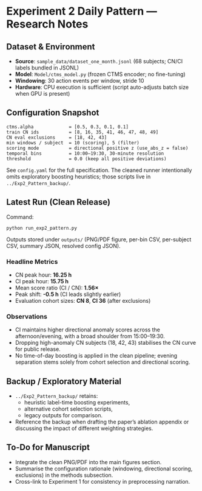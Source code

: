 # Experiment 2 Daily Pattern — Research Notes

## Dataset & Environment
- **Source**: `sample_data/dataset_one_month.jsonl` (68 subjects; CN/CI labels bundled in JSONL)
- **Model**: `Model/ctms_model.py` (frozen CTMS encoder; no fine-tuning)
- **Windowing**: 30 action events per window, stride 10
- **Hardware**: CPU execution is sufficient (script auto-adjusts batch size when GPU is present)

## Configuration Snapshot
```
ctms.alpha             = [0.5, 0.3, 0.1, 0.1]
train CN ids           = [8, 16, 35, 41, 46, 47, 48, 49]
CN eval exclusions     = [18, 42, 43]
min windows / subject  = 10 (scoring), 5 (filter)
scoring mode           = directional positive z (use_abs_z = false)
temporal bins          = 10:00–19:30, 30-minute resolution
threshold              = 0.0 (keep all positive deviations)
```
See `config.yaml` for the full specification. The cleaned runner intentionally
omits exploratory boosting heuristics; those scripts live in
`../Exp2_Pattern_backup/`.

## Latest Run (Clean Release)
Command:
```
python run_exp2_pattern.py
```
Outputs stored under `outputs/` (PNG/PDF figure, per-bin CSV, per-subject CSV,
summary JSON, resolved config JSON).

### Headline Metrics
- CN peak hour: **16.25 h**
- CI peak hour: **15.75 h**
- Mean score ratio (CI / CN): **1.56×**
- Peak shift: **-0.5 h** (CI leads slightly earlier)
- Evaluation cohort sizes: **CN 8**, **CI 36** (after exclusions)

### Observations
- CI maintains higher directional anomaly scores across the afternoon/evening,
  with a broad shoulder from 15:00–19:30.
- Dropping high-anomaly CN subjects (18, 42, 43) stabilises the CN curve for
  public release.
- No time-of-day boosting is applied in the clean pipeline; evening separation
  stems solely from cohort selection and directional scoring.

## Backup / Exploratory Material
- `../Exp2_Pattern_backup/` retains:
  - heuristic label-time boosting experiments,
  - alternative cohort selection scripts,
  - legacy outputs for comparison.
- Reference the backup when drafting the paper’s ablation appendix or discussing
  the impact of different weighting strategies.

## To-Do for Manuscript
- Integrate the clean PNG/PDF into the main figures section.
- Summarise the configuration rationale (windowing, directional scoring,
  exclusions) in the methods subsection.
- Cross-link to Experiment 1 for consistency in preprocessing narration.
